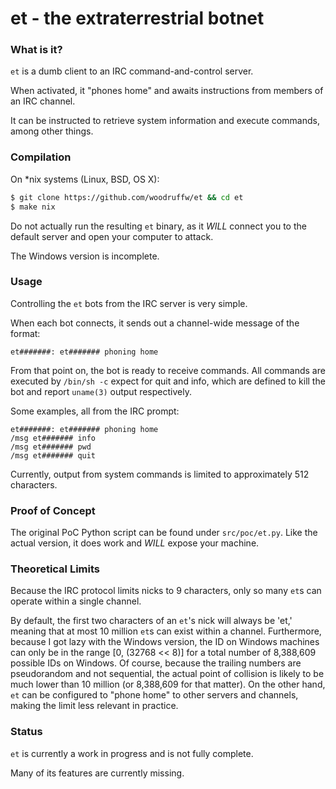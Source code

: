 et - the extraterrestrial botnet
===

### What is it?
`et` is a dumb client to an IRC command-and-control server.

When activated, it "phones home" and awaits instructions from members of an IRC channel.

It can be instructed to retrieve system information and execute commands, among other things.

### Compilation

On *nix systems (Linux, BSD, OS X):
```bash
$ git clone https://github.com/woodruffw/et && cd et
$ make nix
```
Do not actually run the resulting `et` binary, as it *WILL* connect you to the default server and open your computer to attack.

The Windows version is incomplete.

### Usage
Controlling the `et` bots from the IRC server is very simple.

When each bot connects, it sends out a channel-wide message of the format:
```
et#######: et####### phoning home
```

From that point on, the bot is ready to receive commands. All commands are executed by `/bin/sh -c` expect for quit and info, which are defined to kill the bot and report `uname(3)` output respectively.

Some examples, all from the IRC prompt:
```
et#######: et####### phoning home
/msg et####### info
/msg et####### pwd
/msg et####### quit
```

Currently, output from system commands is limited to approximately 512 characters. 

### Proof of Concept
The original PoC Python script can be found under `src/poc/et.py`. Like the actual version, it does work and *WILL* expose your machine.

### Theoretical Limits
Because the IRC protocol limits nicks to 9 characters, only so many `et`s can operate within a single channel.

By default, the first two characters of an `et`'s nick will always be 'et,' meaning that at most 10 million `et`s can exist within a channel.
Furthermore, because I got lazy with the Windows version, the ID on Windows machines can only be in the range [0, (32768 << 8)] for a total number of 8,388,609 possible IDs on Windows.
Of course, because the trailing numbers are pseudorandom and not sequential, the actual point of collision is likely to be much lower than 10 million (or 8,388,609 for that matter).
On the other hand, `et` can be configured to "phone home" to other servers and channels, making the limit less relevant in practice.

### Status
`et` is currently a work in progress and is not fully complete.

Many of its features are currently missing.